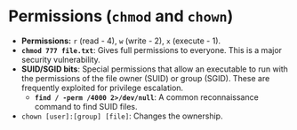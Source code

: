# Permissions (`chmod` and `chown`)

- **Permissions:** `r` (read - 4), `w` (write - 2), `x` (execute - 1).
- **`chmod 777 file.txt`**: Gives full permissions to everyone. This is a major security vulnerability.
- **SUID/SGID bits**: Special permissions that allow an executable to run with the permissions of the file owner (SUID) or group (SGID). These are frequently exploited for privilege escalation.
  - **`find / -perm /4000 2>/dev/null`**: A common reconnaissance command to find SUID files.
- `chown [user]:[group] [file]`: Changes the ownership.
